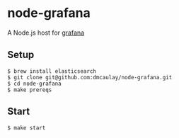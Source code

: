 # node-grafana
A Node.js host for [grafana](http://grafana.org/)

## Setup

```
$ brew install elasticsearch
$ git clone git@github.com:dmcaulay/node-grafana.git
$ cd node-grafana
$ make prereqs
```

## Start

```
$ make start
```
